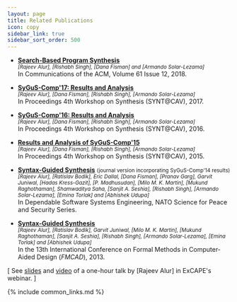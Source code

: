 ```yaml
---
layout: page
title: Related Publications
icon: copy
sidebar_link: true
sidebar_sort_order: 500
---
```


- **[Search-Based Program Synthesis](/assets/pdf/CACM'18_Search-based_Program_Synthesis.pdf)** <br>
  <small><em>
    [Rajeev Alur], [Rishabh Singh], [Dana Fisman] and [Armando Solar-Lezama]
  </em></small> <br>
  In Communications of the ACM, Volume 61 Issue 12, 2018.

- **[SyGuS-Comp'17: Results and Analysis](/comp/2017/report.pdf)** <br>
  <small><em>
    [Rajeev Alur], [Dana Fisman], [Rishabh Singh], [Armando Solar-Lezama]
  </em></small> <br>
  In Proceedings 4th Workshop on Synthesis (SYNT@CAV), 2017.

- **[SyGuS-Comp'16: Results and Analysis](/comp/2016/report.pdf)** <br>
  <small><em>
    [Rajeev Alur], [Dana Fisman], [Rishabh Singh], [Armando Solar-Lezama]
  </em></small> <br>
  In Proceedings 4th Workshop on Synthesis (SYNT@CAV), 2016.

- **[Results and Analysis of SyGuS-Comp'15](/comp/2015/report.pdf)** <br>
  <small><em>
    [Rajeev Alur], [Dana Fisman], [Rishabh Singh], [Armando Solar-Lezama]
  </em></small> <br>
  In Proceedings 4th Workshop on Synthesis (SYNT@CAV), 2015.

- **[Syntax-Guided Synthesis](/assets/pdf/Journal_SyGuS.pdf)**
  <small>(journal version incorporating SyGuS-Comp'14 results)</small> <br>
  <small><em>
    [Rajeev Alur], [Ratislav Bodik], Eric Dallal, [Dana Fisman], [Pranav Garg],
    Garvit Juniwal, [Hadas Kress-Gazit], [P. Madhusudan], [Milo M. K. Martin],
    [Mukund Raghothaman], Shamwaditya Saha, [Sanjit A. Seshia],
    [Rishabh Singh], [Armando Solar-Lezama], [Emina Torlak] and [Abhishek Udupa]
  </em></small> <br>
  In Dependable Software Systems Engineering, NATO Science for Peace and Security Series.

- **[Syntax-Guided Synthesis](/assets/pdf/FMCAD'13_SyGuS.pdf)** <br>
  <small><em>
    [Rajeev Alur], [Ratislav Bodik], Garvit Juniwal, [Milo M. K. Martin],
    [Mukund Raghothaman], [Sanjit A. Seshia], [Rishabh Singh],
    [Armando Solar-Lezama], [Emina Torlak] and [Abhishek Udupa]
  </em></small> <br>
  In the 13th International Conference on Formal Methods in Computer-Aided Design (_FMCAD_), 2013.


[
    See [slides](/assets/pdf/ExCAPE'13_SyGuS_slides.pdf) and
    [video](/assets/vid/ExCAPE'13_SyGuS_video.wmv) of a one-hour talk by [Rajeev Alur] in ExCAPE's webinar.
]

{% include common_links.md %}